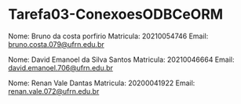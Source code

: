 # Tarefa03-ConexoesODBCeORM

Nome: Bruno da costa porfirio
Matricula: 20210054746
Email: bruno.costa.079@ufrn.edu.br

Nome: David Emanoel da Silva Santos
Matricula: 20210046664
Email: david.emanoel.706@ufrn.edu.br

Nome: Renan Vale Dantas
Matricula: 20200041922
Email: renan.vale.072@ufrn.edu.br
